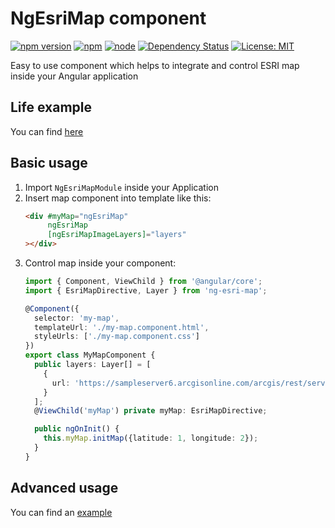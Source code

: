 # NgEsriMap component
[![npm version](https://badge.fury.io/js/ng-esri-map.svg?colorB=brightgreen)](https://www.npmjs.com/package/ng-esri-map)
[![npm](https://img.shields.io/npm/dm/ng-esri-map.svg?colorB=brightgreen)](https://www.npmjs.com/package/ng-esri-map)
[![node](https://img.shields.io/node/v/ng-esri-map.svg?colorB=brightgreen)](https://www.npmjs.com/package/ng-esri-map)
[![Dependency Status](https://img.shields.io/david/L2jLiga/esri-map.svg)](https://david-dm.org/L2jLiga/esri-map)
[![License: MIT](https://img.shields.io/badge/License-MIT-brightgreen.svg)](https://github.com/L2jLiga/esri-map/blob/master/LICENSE)

Easy to use component which helps to integrate and control ESRI map inside your Angular application

## Life example

You can find [here](https://l2jliga.github.io/esri-map)

## Basic usage

1. Import `NgEsriMapModule` inside your Application
1. Insert map component into template like this:
   ```html
   <div #myMap="ngEsriMap"
        ngEsriMap
        [ngEsriMapImageLayers]="layers"
   ></div>
   ```
1. Control map inside your component:
   ```typescript
   import { Component, ViewChild } from '@angular/core';
   import { EsriMapDirective, Layer } from 'ng-esri-map';
   
   @Component({
     selector: 'my-map',
     templateUrl: './my-map.component.html',
     styleUrls: ['./my-map.component.css']
   })
   export class MyMapComponent {
     public layers: Layer[] = [
       {
         url: 'https://sampleserver6.arcgisonline.com/arcgis/rest/services/Census/MapServer'
       }
     ];
     @ViewChild('myMap') private myMap: EsriMapDirective;

     public ngOnInit() {
       this.myMap.initMap({latitude: 1, longitude: 2});
     }
   }
   ```

## Advanced usage
You can find an [example](https://github.com/L2jLiga/esri-map/blob/master/src/app/app.component.ts)
